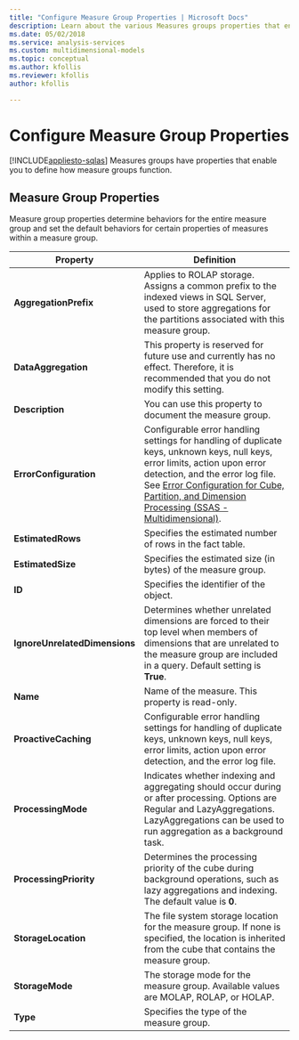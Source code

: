 ```yaml
---
title: "Configure Measure Group Properties | Microsoft Docs"
description: Learn about the various Measures groups properties that enable you to define how measure groups function.
ms.date: 05/02/2018
ms.service: analysis-services
ms.custom: multidimensional-models
ms.topic: conceptual
ms.author: kfollis
ms.reviewer: kfollis
author: kfollis

---
```

# Configure Measure Group Properties
[!INCLUDE[appliesto-sqlas](../includes/appliesto-sqlas.md)]
  Measures groups have properties that enable you to define how measure groups function.  
  
## Measure Group Properties  
 Measure group properties determine behaviors for the entire measure group and set the default behaviors for certain properties of measures within a measure group.  
  
|Property|Definition|  
|--------------|----------------|  
|**AggregationPrefix**|Applies to ROLAP storage. Assigns a common prefix to the indexed views in SQL Server, used to store aggregations for the partitions associated with this measure group.|  
|**DataAggregation**|This property is reserved for future use and currently has no effect. Therefore, it is recommended that you do not modify this setting.|  
|**Description**|You can use this property to document the measure group.|  
|**ErrorConfiguration**|Configurable error handling settings for handling of duplicate keys, unknown keys, null keys, error limits, action upon error detection, and the error log file. See [Error Configuration for Cube, Partition, and Dimension Processing &#40;SSAS - Multidimensional&#41;](../../analysis-services/multidimensional-models/error-configuration-for-cube-partition-and-dimension-processing.md).|  
|**EstimatedRows**|Specifies the estimated number of rows in the fact table.|  
|**EstimatedSize**|Specifies the estimated size (in bytes) of the measure group.|  
|**ID**|Specifies the identifier of the object.|  
|**IgnoreUnrelatedDimensions**|Determines whether unrelated dimensions are forced to their top level when members of dimensions that are unrelated to the measure group are included in a query. Default setting is **True**.|  
|**Name**|Name of the measure. This property is read-only.|  
|**ProactiveCaching**|Configurable error handling settings for handling of duplicate keys, unknown keys, null keys, error limits, action upon error detection, and the error log file.|  
|**ProcessingMode**|Indicates whether indexing and aggregating should occur during or after processing. Options are Regular and LazyAggregations. LazyAggregations can be used to run aggregation as a background task.|  
|**ProcessingPriority**|Determines the processing priority of the cube during background operations, such as lazy aggregations and indexing. The default value is **0**.|  
|**StorageLocation**|The file system storage location for the measure group. If none is specified, the location is inherited from the cube that contains the measure group.|  
|**StorageMode**|The storage mode for the measure group. Available values are MOLAP, ROLAP, or HOLAP.|  
|**Type**|Specifies the type of the measure group.|  
  
  
